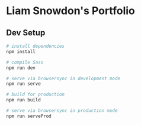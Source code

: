 # Liam Snowdon's Portfolio

## Dev Setup

```bash
# install dependencies
npm install

# compile Sass
npm run dev

# serve via browsersync in development mode
npm run serve

# build for production
npm run build

# serve via browsersync in production mode
npm run serveProd
```
